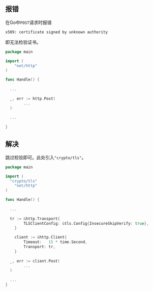 ## 报错

在Go中`POST`请求时报错

```
x509: certificate signed by unknown authority
```

即无法检验证书。

```go
package main

import (
	"net/http"
)

func Handle() {
  
  ...
  
  _, err := http.Post(
		...
  )
  
  ...
  
}
```





## 解决

跳过校验即可。此处引入`"crypto/tls"`。

```go
package main

import (
  "crypto/tls"
	"net/http"
)

func Handle() {
  
  ...
  
  tr := &http.Transport{
		TLSClientConfig: &tls.Config{InsecureSkipVerify: true},
	}

	client := &http.Client{
		Timeout:   15 * time.Second,
		Transport: tr,
	}
  
  _, err := client.Post(
		...
  )
  
  ...
}
```



